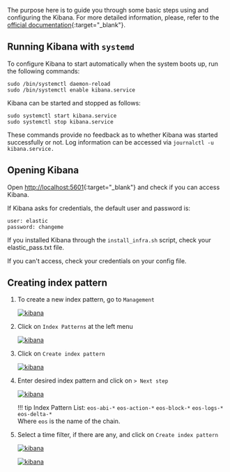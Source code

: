 The purpose here is to guide you through some basic steps using and configuring the Kibana. 
For more detailed information, please, refer to the [official documentation](https://www.elastic.co/guide/en/kibana/current/index.html){:target="_blank"}.

## Running Kibana with `systemd`
To configure Kibana to start automatically when the system boots up, run the following commands:
```
sudo /bin/systemctl daemon-reload
sudo /bin/systemctl enable kibana.service
```
Kibana can be started and stopped as follows:
```
sudo systemctl start kibana.service
sudo systemctl stop kibana.service
```
These commands provide no feedback as to whether Kibana was started successfully or not. 
Log information can be accessed via `journalctl -u kibana.service.`

## Opening Kibana

Open [http://localhost:5601](http://localhost:5601){:target="_blank"} and check if you can access Kibana.

If Kibana asks for credentials, the default user and password is:

```
user: elastic
password: changeme
```

If you installed Kibana through the `install_infra.sh` script, check your elastic_pass.txt file.
    
If you can't access, check your credentials on your config file.

## Creating index pattern

1. To create a new index pattern, go to `Management`

    [![kibana](../assets/img/kibana1.png)](../assets/img/kibana1.png)

2. Click on `Index Patterns` at the left menu
 
    [![kibana](../assets/img/kibana2.png)](../assets/img/kibana2.png)

3. Click on `Create index pattern`
 
    [![kibana](../assets/img/kibana3.png)](../assets/img/kibana3.png)
    
4. Enter desired index pattern and click on `> Next step`
 
    [![kibana](../assets/img/kibana4.png)](../assets/img/kibana4.png)
 
    !!! tip
         Index Pattern List:
         `eos-abi-*` `eos-action-*` `eos-block-*` `eos-logs-*` `eos-delta-*`     
         Where `eos` is the name of the chain.

5. Select a time filter, if there are any, and click on `Create index pattern`
 
    [![kibana](../assets/img/kibana5.png)](../assets/img/kibana5.png)
    
    [![kibana](../assets/img/kibana6.png)](../assets/img/kibana6.png)
